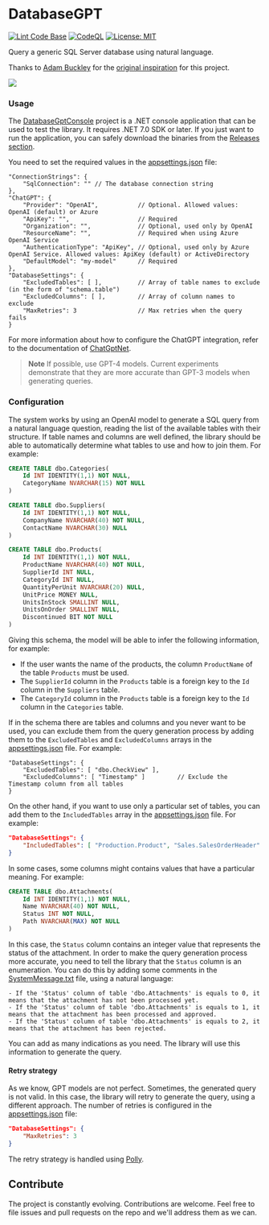 # DatabaseGPT

[![Lint Code Base](https://github.com/marcominerva/DatabaseGPT/actions/workflows/linter.yml/badge.svg)](https://github.com/marcominerva/DatabaseGPT/actions/workflows/linter.yml)
[![CodeQL](https://github.com/marcominerva/DatabaseGPT/actions/workflows/codeql.yml/badge.svg)](https://github.com/marcominerva/DatabaseGPT/actions/workflows/codeql.yml)
[![License: MIT](https://img.shields.io/badge/License-MIT-yellow.svg)](https://github.com/marcominerva/TinyHelpers/blob/master/LICENSE)

Query a generic SQL Server database using natural language.

Thanks to [Adam Buckley](https://github.com/happyadam73/tsql-chatgpt) for the [original inspiration](https://www.linkedin.com/pulse/query-your-data-azure-sql-using-natural-language-chatgpt-adam-buckley/) for this project.

![](https://raw.githubusercontent.com/marcominerva/DatabaseGPT/master/assets/DatabaseGptConsole.gif)

### Usage

The [DatabaseGptConsole](https://github.com/marcominerva/DatabaseGPT/tree/master/src/DatabaseGptConsole) project is a .NET console application that can be used to test the library. It requires .NET 7.0 SDK or later. If you just want to run the application, you can safely download the binaries from the [Releases section](https://github.com/marcominerva/DatabaseGPT/releases/tag/v1.1).

You need to set the required values in the [appsettings.json](https://github.com/marcominerva/DatabaseGPT/blob/master/src/DatabaseGptConsole/appsettings.json) file:

```
"ConnectionStrings": {
    "SqlConnection": "" // The database connection string
},
"ChatGPT": {
    "Provider": "OpenAI",           // Optional. Allowed values: OpenAI (default) or Azure
    "ApiKey": "",                   // Required
    "Organization": "",             // Optional, used only by OpenAI
    "ResourceName": "",             // Required when using Azure OpenAI Service
    "AuthenticationType": "ApiKey", // Optional, used only by Azure OpenAI Service. Allowed values: ApiKey (default) or ActiveDirectory
    "DefaultModel": "my-model"      // Required  
},
"DatabaseSettings": {
    "ExcludedTables": [ ],          // Array of table names to exclude (in the form of "schema.table")
    "ExcludedColumns": [ ],         // Array of column names to exclude
    "MaxRetries": 3                 // Max retries when the query fails
}
```

For more information about how to configure the ChatGPT integration, refer to the documentation of [ChatGptNet](https://github.com/marcominerva/ChatGptNet).

> **Note**
If possible, use GPT-4 models. Current experiments demonstrate that they are more accurate than GPT-3 models when generating queries.

### Configuration

The system works by using an OpenAI model to generate a SQL query from a natural language question, reading the list of the available tables with their structure. If table names and columns are well defined, the library should be able to automatically determine what tables to use and how to join them. For example:

```sql
CREATE TABLE dbo.Categories(
	Id INT IDENTITY(1,1) NOT NULL,
	CategoryName NVARCHAR(15) NOT NULL
)

CREATE TABLE dbo.Suppliers(
	Id INT IDENTITY(1,1) NOT NULL,
	CompanyName NVARCHAR(40) NOT NULL,
	ContactName NVARCHAR(30) NULL
)

CREATE TABLE dbo.Products(
	Id INT IDENTITY(1,1) NOT NULL,
	ProductName NVARCHAR(40) NOT NULL,
	SupplierId INT NULL,
	CategoryId INT NULL,
	QuantityPerUnit NVARCHAR(20) NULL,
	UnitPrice MONEY NULL,
	UnitsInStock SMALLINT NULL,
	UnitsOnOrder SMALLINT NULL,
	Discontinued BIT NOT NULL
)
```

Giving this schema, the model will be able to infer the following information, for example:

- If the user wants the name of the products, the column `ProductName` of the table `Products` must be used.
- The `SupplierId` column in the `Products` table is a foreign key to the `Id` column in the `Suppliers` table.
- The `CategoryId` column in the `Products` table is a foreign key to the `Id` column in the `Categories` table.

If in the schema there are tables and columns and you never want to be used, you can exclude them from the query generation process by adding them to the `ExcludedTables` and `ExcludedColumns` arrays in the [appsettings.json](https://github.com/marcominerva/DatabaseGPT/blob/master/src/DatabaseGptConsole/appsettings.json#L17-L18) file. For example:

```
"DatabaseSettings": {
    "ExcludedTables": [ "dbo.CheckView" ],       
    "ExcludedColumns": [ "Timestamp" ]         // Exclude the Timestamp column from all tables
}
```

On the other hand, if you want to use only a particular set of tables, you can add them to the `IncludedTables` array in the [appsettings.json](https://github.com/marcominerva/DatabaseGPT/blob/master/src/DatabaseGptConsole/appsettings.json#L16) file. For example:

```json
"DatabaseSettings": {
    "IncludedTables": [ "Production.Product", "Sales.SalesOrderHeader" "Sales.SalesOrderDetail" ]
}
```

In some cases, some columns might contains values that have a particular meaning. For example:

```sql
CREATE TABLE dbo.Attachments(
	Id INT IDENTITY(1,1) NOT NULL,
	Name NVARCHAR(40) NOT NULL,
	Status INT NOT NULL,
	Path NVARCHAR(MAX) NOT NULL
)
```

In this case, the `Status` column contains an integer value that represents the status of the attachment. In order to make the query generation process more accurate, you need to tell the library that the `Status` column is an enumeration. You can do this by adding some comments in the [SystemMessage.txt](https://github.com/marcominerva/DatabaseGPT/blob/master/src/DatabaseGptConsole/SystemMessage.txt) file, using a natural language:

```
- If the 'Status' column of table 'dbo.Attachments' is equals to 0, it means that the attachment has not been processed yet.
- If the 'Status' column of table 'dbo.Attachments' is equals to 1, it means that the attachment has been processed and approved.
- If the 'Status' column of table 'dbo.Attachments' is equals to 2, it means that the attachment has been rejected.
```

You can add as many indications as you need. The library will use this information to generate the query.

#### Retry strategy

As we know, GPT models are not perfect. Sometimes, the generated query is not valid. In this case, the library will retry to generate the query, using a different approach. The number of retries is configured in the [appsettings.json](https://github.com/marcominerva/DatabaseGPT/blob/master/src/DatabaseGptConsole/appsettings.json#L19) file:

```json
"DatabaseSettings": {
    "MaxRetries": 3
}
```

The retry strategy is handled using [Polly](https://github.com/App-vNext/Polly).

## Contribute

The project is constantly evolving. Contributions are welcome. Feel free to file issues and pull requests on the repo and we'll address them as we can. 